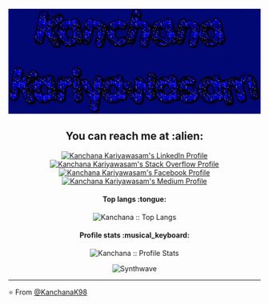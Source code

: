 
<p align="center">
  <img src="https://github.com/KanchanaK98/KanchanaK98/blob/main/git-gif.gif" alt="animated-banner">
</p>
  
<h2 align="center">You can reach me at :alien:</h2>

<p align="center">
  
  <a href="https://www.linkedin.com/in/kanchana-kariyawasam-b069b21aa">
    <img src="https://www.vectorlogo.zone/logos/linkedin/linkedin-icon.svg" alt="Kanchana Kariyawasam's LinkedIn Profile" height="30" width="30">
  </a>

  <a href="https://stackoverflow.com/users/14951084/kanchana-kariyawasam?tab=profile">
    <img src="https://www.vectorlogo.zone/logos/stackoverflow/stackoverflow-icon.svg" alt="Kanchana Kariyawasam's Stack Overflow Profile" height="30" width="30">
  </a>

  <a href="https://www.facebook.com/kanchana.kariyawasam.9/">
    <img src="https://i1.wp.com/www.ccf.org.ph/wp-content/uploads/2020/06/fb-logo.png?fit=259%2C194&ssl=1" alt="Kanchana Kariyawasam's Facebook Profile" height="30" width="30">
  </a>


  <a href="https://medium.com/@kanchanakariyawasam98">
    <img src="https://www.vectorlogo.zone/logos/medium/medium-tile.svg" alt="Kanchana Kariyawasam's Medium Profile" height="30" width="30">
  </a>
  
 
</p>

<h4 align="center">Top langs :tongue:</h4>

<p align="center"><img src="https://github-readme-stats.vercel.app/api/top-langs/?username=KanchanaK98&langs_count=10&theme=tokyonight&layout=compact" alt="Kanchana :: Top Langs" /></p>


<h4 align="center">Profile stats :musical_keyboard:</h4>

<p align="center"><img src="https://github-readme-stats.vercel.app/api?username=KanchanaK98&show_icons=true&theme=synthwave&count_private=true" alt="Kanchana :: Profile Stats" /></p>

<p align="center"><img src="https://thumbs.gfycat.com/GoodnaturedFondGaur-size_restricted.gif" alt="Synthwave" height="300" width="500"></p>


---

⭐️ From [@KanchanaK98](https://github.com/KanchanaK98)
